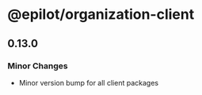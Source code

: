 # @epilot/organization-client

## 0.13.0

### Minor Changes

- Minor version bump for all client packages
